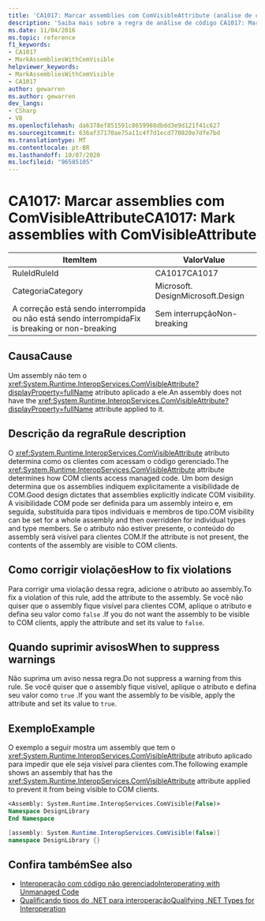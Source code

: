 ```yaml
---
title: 'CA1017: Marcar assemblies com ComVisibleAttribute (análise de código)'
description: 'Saiba mais sobre a regra de análise de código CA1017: Marcar assemblies com ComVisibleAttribute'
ms.date: 11/04/2016
ms.topic: reference
f1_keywords:
- CA1017
- MarkAssembliesWithComVisible
helpviewer_keywords:
- MarkAssembliesWithComVisible
- CA1017
author: gewarren
ms.author: gewarren
dev_langs:
- CSharp
- VB
ms.openlocfilehash: da6378ef851591c8659988dbdd3e9d121f41c627
ms.sourcegitcommit: 636af37170ae75a11c4f7d1ecd770820e7dfe7bd
ms.translationtype: MT
ms.contentlocale: pt-BR
ms.lasthandoff: 10/07/2020
ms.locfileid: "96585105"
---
```

# <a name="ca1017-mark-assemblies-with-comvisibleattribute"></a><span data-ttu-id="78524-103">CA1017: Marcar assemblies com ComVisibleAttribute</span><span class="sxs-lookup"><span data-stu-id="78524-103">CA1017: Mark assemblies with ComVisibleAttribute</span></span>

| <span data-ttu-id="78524-104">Item</span><span class="sxs-lookup"><span data-stu-id="78524-104">Item</span></span>                                     | <span data-ttu-id="78524-105">Valor</span><span class="sxs-lookup"><span data-stu-id="78524-105">Value</span></span>            |
|------------------------------------------|------------------|
| <span data-ttu-id="78524-106">RuleId</span><span class="sxs-lookup"><span data-stu-id="78524-106">RuleId</span></span>                                   | <span data-ttu-id="78524-107">CA1017</span><span class="sxs-lookup"><span data-stu-id="78524-107">CA1017</span></span>           |
| <span data-ttu-id="78524-108">Categoria</span><span class="sxs-lookup"><span data-stu-id="78524-108">Category</span></span>                                 | <span data-ttu-id="78524-109">Microsoft. Design</span><span class="sxs-lookup"><span data-stu-id="78524-109">Microsoft.Design</span></span> |
| <span data-ttu-id="78524-110">A correção está sendo interrompida ou não está sendo interrompida</span><span class="sxs-lookup"><span data-stu-id="78524-110">Fix is breaking or non-breaking</span></span> | <span data-ttu-id="78524-111">Sem interrupção</span><span class="sxs-lookup"><span data-stu-id="78524-111">Non-breaking</span></span>     |

## <a name="cause"></a><span data-ttu-id="78524-112">Causa</span><span class="sxs-lookup"><span data-stu-id="78524-112">Cause</span></span>

<span data-ttu-id="78524-113">Um assembly não tem o <xref:System.Runtime.InteropServices.ComVisibleAttribute?displayProperty=fullName> atributo aplicado a ele.</span><span class="sxs-lookup"><span data-stu-id="78524-113">An assembly does not have the <xref:System.Runtime.InteropServices.ComVisibleAttribute?displayProperty=fullName> attribute applied to it.</span></span>

## <a name="rule-description"></a><span data-ttu-id="78524-114">Descrição da regra</span><span class="sxs-lookup"><span data-stu-id="78524-114">Rule description</span></span>

<span data-ttu-id="78524-115">O <xref:System.Runtime.InteropServices.ComVisibleAttribute> atributo determina como os clientes com acessam o código gerenciado.</span><span class="sxs-lookup"><span data-stu-id="78524-115">The <xref:System.Runtime.InteropServices.ComVisibleAttribute> attribute determines how COM clients access managed code.</span></span> <span data-ttu-id="78524-116">Um bom design determina que os assemblies indiquem explicitamente a visibilidade de COM.</span><span class="sxs-lookup"><span data-stu-id="78524-116">Good design dictates that assemblies explicitly indicate COM visibility.</span></span> <span data-ttu-id="78524-117">A visibilidade COM pode ser definida para um assembly inteiro e, em seguida, substituída para tipos individuais e membros de tipo.</span><span class="sxs-lookup"><span data-stu-id="78524-117">COM visibility can be set for a whole assembly and then overridden for individual types and type members.</span></span> <span data-ttu-id="78524-118">Se o atributo não estiver presente, o conteúdo do assembly será visível para clientes COM.</span><span class="sxs-lookup"><span data-stu-id="78524-118">If the attribute is not present, the contents of the assembly are visible to COM clients.</span></span>

## <a name="how-to-fix-violations"></a><span data-ttu-id="78524-119">Como corrigir violações</span><span class="sxs-lookup"><span data-stu-id="78524-119">How to fix violations</span></span>

<span data-ttu-id="78524-120">Para corrigir uma violação dessa regra, adicione o atributo ao assembly.</span><span class="sxs-lookup"><span data-stu-id="78524-120">To fix a violation of this rule, add the attribute to the assembly.</span></span> <span data-ttu-id="78524-121">Se você não quiser que o assembly fique visível para clientes COM, aplique o atributo e defina seu valor como `false` .</span><span class="sxs-lookup"><span data-stu-id="78524-121">If you do not want the assembly to be visible to COM clients, apply the attribute and set its value to `false`.</span></span>

## <a name="when-to-suppress-warnings"></a><span data-ttu-id="78524-122">Quando suprimir avisos</span><span class="sxs-lookup"><span data-stu-id="78524-122">When to suppress warnings</span></span>

<span data-ttu-id="78524-123">Não suprima um aviso nessa regra.</span><span class="sxs-lookup"><span data-stu-id="78524-123">Do not suppress a warning from this rule.</span></span> <span data-ttu-id="78524-124">Se você quiser que o assembly fique visível, aplique o atributo e defina seu valor como `true` .</span><span class="sxs-lookup"><span data-stu-id="78524-124">If you want the assembly to be visible, apply the attribute and set its value to `true`.</span></span>

## <a name="example"></a><span data-ttu-id="78524-125">Exemplo</span><span class="sxs-lookup"><span data-stu-id="78524-125">Example</span></span>

<span data-ttu-id="78524-126">O exemplo a seguir mostra um assembly que tem o <xref:System.Runtime.InteropServices.ComVisibleAttribute> atributo aplicado para impedir que ele seja visível para clientes com.</span><span class="sxs-lookup"><span data-stu-id="78524-126">The following example shows an assembly that has the <xref:System.Runtime.InteropServices.ComVisibleAttribute> attribute applied to prevent it from being visible to COM clients.</span></span>

```vb
<Assembly: System.Runtime.InteropServices.ComVisible(False)>
Namespace DesignLibrary
End Namespace
```

```csharp
[assembly: System.Runtime.InteropServices.ComVisible(false)]
namespace DesignLibrary {}
```

## <a name="see-also"></a><span data-ttu-id="78524-127">Confira também</span><span class="sxs-lookup"><span data-stu-id="78524-127">See also</span></span>

- [<span data-ttu-id="78524-128">Interoperação com código não gerenciado</span><span class="sxs-lookup"><span data-stu-id="78524-128">Interoperating with Unmanaged Code</span></span>](../../../framework/interop/index.md)
- [<span data-ttu-id="78524-129">Qualificando tipos do .NET para interoperação</span><span class="sxs-lookup"><span data-stu-id="78524-129">Qualifying .NET Types for Interoperation</span></span>](../../../standard/native-interop/qualify-net-types-for-interoperation.md)
